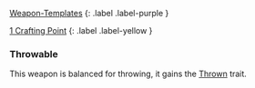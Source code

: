 
[Weapon-Templates](Game/Weapon-Templates)
{: .label .label-purple }

[1 Crafting Point](Game/Designing-Weapons#Crafting%20Points)
{: .label .label-yellow }

### Throwable
This weapon is balanced for throwing, it gains the [Thrown](Game/Core/Blocks/Thrown) trait.
